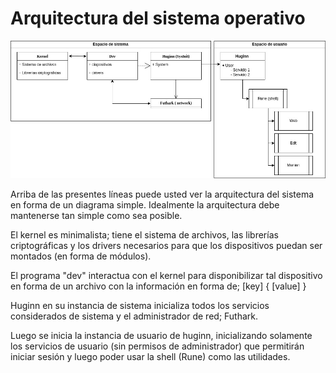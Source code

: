# Arquitectura del sistema operativo

![Arquitectura de RavnOS](img/arquitectura.jpeg)

Arriba de las presentes líneas puede usted ver la arquitectura del sistema en forma
de un diagrama simple. Idealmente la arquitectura debe mantenerse tan simple como sea
posible.

El kernel es minimalista; tiene el sistema de archivos, las librerías criptográficas
y los drivers necesarios para que los dispositivos puedan ser montados (en forma de módulos).

El programa "dev" interactua con el kernel para disponibilizar tal dispositivo en forma
de un archivo con la información en forma de; [key] { [value] }

Huginn en su instancia de sistema inicializa todos los servicios considerados de sistema
y el administrador de red; Futhark.

Luego se inicia la instancia de usuario de huginn, inicializando solamente
los servicios de usuario (sin permisos de administrador) que permitirán iniciar sesión
y luego poder usar la shell (Rune) como las utilidades.
